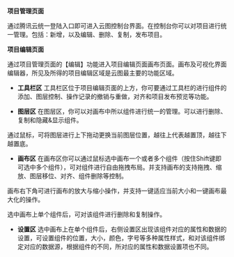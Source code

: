 **项目管理页面**

通过腾讯云统一登陆入口即可进入云图控制台界面。在控制台你可以对项目进行统一管理。包括：新增，以及编辑、删除、复制，发布项目。

**项目编辑页面**

通过项目管理页面的【编辑】功能进入项目编辑页面画布页面。画布及可视化界面编辑器，所见及所得的项目编辑区域是云图最主要的功能区域。



- **工具栏区**
工具栏区位于项目编辑页面的上方，你可要通过工具栏的进行组件的添加、图层控制、操作记录的撤销与重做，对齐和项目发布预览等功能。



- **图层区**
在图层区，你可以对画布中所以组件进行统一的管理。可以进行删除、复制和隐藏&显示组件。

通过鼠标，可将图层进行上下拖动更换当前图层位置，越往上代表越置顶，越往下越置底。



- **画布区**
在画布区你可以通过鼠标选中画布一个或者多个组件（按住Shift键即可选中多个组件），可对组件进行自由拖拽布局。并支持画布的支持拖拽、缩放、图层移位、对齐、组件删除等控制。

画布右下角可进行画布的放大与缩小操作，并支持一键适应当前大小和一键画布最大化的操作。

选中画布上单个组件后，可对该组件进行删除和复制操作。




- **设置区**
选中画布上在单个组件后，右侧设置区出现该组件对应的属性和数据的设置，可设置组件的位置，大小，颜色，字号等多种属性样式，和对该组件绑定对应的数据源，根据组件的不同，所对应的属性和数据设置项也不同。








